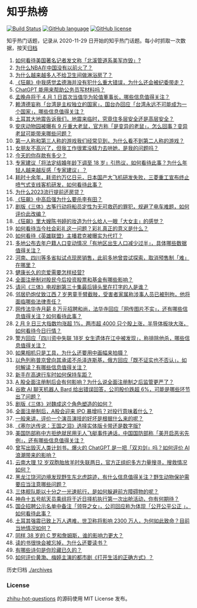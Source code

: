 # 知乎热榜
[![Build Status](https://github.com/ToWeLong/zhihu-hot-questions/workflows/CI/badge.svg)](https://github.com/ToWeLong/zhihu-hot-questions/actions)
[![GitHub language](https://img.shields.io/badge/language-golang-orange.svg)](https://golang.org/)
[![GitHub license](https://img.shields.io/github/license/ToWeLong/zhihu-hot-questions)](https://github.com/ToWeLong/zhihu-hot-questions/blob/main/LICENSE)

知乎热门话题，记录从 2020-11-29 日开始的知乎热门话题。每小时抓取一次数据，按天[归档](./archives)

<!-- BEGIN -->

1. [如何看待美国著名记者发文称「北溪管道系美军炸毁」?](https://www.zhihu.com/question/582874371)
1. [为什么NBA在中国没有以前火了？](https://www.zhihu.com/question/579410576)
1. [为什么越来越多人不给卫生间做淋浴房了？](https://www.zhihu.com/question/582517851)
1. [《狂飙》中我感觉孟德海并没有犯什么重大错误，为什么还会被纪委带走？](https://www.zhihu.com/question/581355187)
1. [ChatGPT 能用来帮助公务员写材料吗？](https://www.zhihu.com/question/580250105)
1. [孟晚舟将于 4 月 1 日首次当值华为轮值董事长，哪些信息值得关注？](https://www.zhihu.com/question/582817893)
1. [赖清德妄称「台湾是主权独立的国家」，国台办回应「台湾永远不可能成为一个国家」，哪些信息值得关注？](https://www.zhihu.com/question/582823454)
1. [土耳其大地震告诉我们，地震来临时，究竟住多层安全还是高层安全？](https://www.zhihu.com/question/582564487)
1. [安庆动物园被曝有 9 斤重大老鼠，官方称「是变异的老鼠」，怎么回事？变异老鼠可能带来哪些问题？](https://www.zhihu.com/question/582187966)
1. [第一人称和第三人称的游戏我们经常见到，为什么看不到第二人称的游戏？](https://www.zhihu.com/question/582353485)
1. [女朋友不高兴了，但我工作很累没精力去哄她，是我的问题吗？](https://www.zhihu.com/question/581980606)
1. [今天的你存款有多少？](https://www.zhihu.com/question/375311567)
1. [专家建议「将法定结婚年龄下调至 18 岁」引热议，如何看待此事？为什么年轻人越来越反感「专家建议」？](https://www.zhihu.com/question/582924506)
1. [耗时十余年，耗资约万亿日元，日本国产大飞机研发失败，三菱重工宣布终止喷气式支线客机研发，如何看待此事？](https://www.zhihu.com/question/582749904)
1. [为什么2023流行提前还房贷？](https://www.zhihu.com/question/582239126)
1. [《狂飙》中高启强为什么要杀李有田？](https://www.zhihu.com/question/581837758)
1. [剧版《三体》古筝行动将船员定性为无可救药的罪犯，规避了电车难题，如何评价此改编？](https://www.zhihu.com/question/582252370)
1. [《狂飙》里大嫂陈书婷的妆造为什么给人一眼「大女主」的感觉？](https://www.zhihu.com/question/582013746)
1. [如何看待当今社会彩礼这一问题？彩礼真正的意义是什么？](https://www.zhihu.com/question/582962584)
1. [如何看待《英雄联盟》主播君克被曝实为代打？](https://www.zhihu.com/question/582552312)
1. [多地公布去年户籍人口变动情况「有地区出生人口减少过半」，具体哪些数据值得关注？](https://www.zhihu.com/question/582749309)
1. [河南、四川等多省拟试点现房销售，此前多地曾尝试探索，取消预售制「难」在哪里？](https://www.zhihu.com/question/582921835)
1. [健康长久的恋爱需要怎样经营?](https://www.zhihu.com/question/582827530)
1. [全面注册制对股民今后投资股票和基金有哪些影响？](https://www.zhihu.com/question/582481137)
1. [请问《三体》电视剧第三十集最后镜头里在打字的人是谁？](https://www.zhihu.com/question/582315901)
1. [邻居扔炮仗致江西 7 岁男童手臂截肢，受害者家属称涉事人员已被刑拘，他将面临哪些法律责任？](https://www.zhihu.com/question/582814178)
1. [网传法华寺月薪 8 万元招聘和尚，法华寺回应「网传图片不实」，还有哪些信息值得关注？如何看待此事？](https://www.zhihu.com/question/582643763)
1. [2 月 9 日三大指数均涨超 1%，两市超 4000 只个股上涨，半导体板块大涨，如何看待今日行情？](https://www.zhihu.com/question/582959839)
1. [警方回应「四川资中失联 18岁 女生遗体在江中被发现」，称排除他杀，哪些信息值得关注？](https://www.zhihu.com/question/582936695)
1. [如果相机只是工具，为什么还要用中画幅来拍摄？](https://www.zhihu.com/question/499131167)
1. [以色列称普京曾向其承诺不杀泽连斯基，俄方回应「既不证实也不否认」，如何解读？有哪些信息值得关注？](https://www.zhihu.com/question/582624183)
1. [新手在高速行车时如何保持车距？](https://www.zhihu.com/question/578939866)
1. [A 股全面注册制后会有何影响？为什么说全面注册制之后监管更严了？](https://www.zhihu.com/question/582480632)
1. [谷歌 AI 聊天机器人 Bard 给出错误回答，公司股价跌超 6%，可能是哪些环节出了问题？](https://www.zhihu.com/question/582919672)
1. [剧版《三体》对魏成这个角色塑造的如何？](https://www.zhihu.com/question/581823698)
1. [全面注册制后，A股会迎来 IPO 暴增吗？对投行意味着什么？](https://www.zhihu.com/question/582480858)
1. [一般来讲，评价一个演员演技的好坏是根据什么来的呢？](https://www.zhihu.com/question/576347684)
1. [《塞尔达传说：王国之泪》选择实体版卡带还是数字版?](https://www.zhihu.com/question/554151072)
1. [美国防部称中方拒绝就民用无人飞艇事件通话，中国国防部称「美开启恶劣先例」，还有哪些信息值得关注？](https://www.zhihu.com/question/582977528)
1. [曾写出毁灭人类计划书，爆火的 ChatGPT 是一把「双刃剑」吗？如何评价 AI 浪潮带来的影响？](https://www.zhihu.com/question/582792433)
1. [云南大理 12 岁双胞胎放羊时失联两日，官方正组织多方力量搜寻，搜救情况如何？](https://www.zhihu.com/question/582591862)
1. [黑龙江饶河边境发现野生东北虎踪迹，有什么信息值得关注？野生动物保护需要应当注意哪些问题？](https://www.zhihu.com/question/582626846)
1. [三体舰队能以十分之一光速航行，是如何躲避前方障碍物的呢？](https://www.zhihu.com/question/582644358)
1. [神舟十五号航天员乘组将于近日择机执行第一次出舱活动，你有何期待？](https://www.zhihu.com/question/582804279)
1. [国企招聘公示名单中备注「领导之女」，公司回应称为体现「公开公平公正 」，如何看待此事？](https://www.zhihu.com/question/582796543)
1. [土耳其强震已致上万人遇难，世卫称将影响 2300 万人，为何如此致命？目前当地情况如何？](https://www.zhihu.com/question/582670864)
1. [同样 38 岁的 C 罗和詹姆斯，谁的影响力更大？](https://www.zhihu.com/question/582783509)
1. [读的书很快会被忘掉，为什么还要读书？](https://www.zhihu.com/question/579817117)
1. [有哪些诗句是你珍藏已久的？](https://www.zhihu.com/question/582807839)
1. [如何评价黄渤、梅婷主演的都市剧《打开生活的正确方式》？](https://www.zhihu.com/question/580346184)

<!-- END -->

历史归档 [./archives](./archives)


### License
[zhihu-hot-questions](https://github.com/towelong/zhihu-hot-questions) 的源码使用 MIT License 发布。